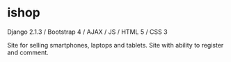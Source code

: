 # ishop
Django 2.1.3 / Bootstrap 4 / AJAX / JS / HTML 5 / CSS 3

Site for selling smartphones, laptops and tablets.
Site with ability to register and comment.
